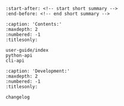 ```{include} ../../README.md
:start-after: <!-- start short summary -->
:end-before: <!-- end short summary -->
```

```{toctree}
:caption: 'Contents:'
:maxdepth: 2
:numbered: -1
:titlesonly:

user-guide/index
python-api
cli-api
```

```{toctree}
:caption: 'Development:'
:maxdepth: 2
:numbered: -1
:titlesonly:

changelog
```



